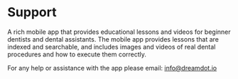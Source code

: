 # Support
A rich mobile app that provides educational lessons and videos for beginner dentists and dental assistants.  The mobile app provides lessons that are indexed and searchable, and includes images and videos of real dental procedures and how to execute them correctly.

For any help or assistance with the app please email: info@dreamdot.io

